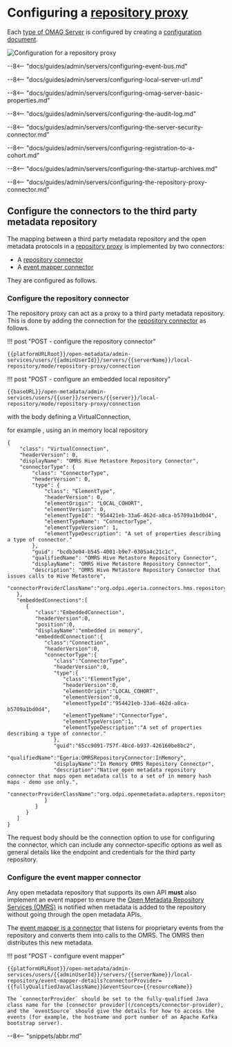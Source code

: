 <!-- SPDX-License-Identifier: CC-BY-4.0 -->
<!-- Copyright Contributors to the Egeria project. -->

# Configuring a [repository proxy](/concepts/repository-proxy)

Each [type of OMAG Server](/concepts/omag-server/#types-of-omag-server) is configured by creating
a [configuration document](/concepts/configuration-document).

![Configuration for a repository proxy](repository-proxy-configuration.svg)

--8<-- "docs/guides/admin/servers/configuring-event-bus.md"

--8<-- "docs/guides/admin/servers/configuring-local-server-url.md"

--8<-- "docs/guides/admin/servers/configuring-omag-server-basic-properties.md"

--8<-- "docs/guides/admin/servers/configuring-the-audit-log.md"

--8<-- "docs/guides/admin/servers/configuring-the-server-security-connector.md"

--8<-- "docs/guides/admin/servers/configuring-registration-to-a-cohort.md"

--8<-- "docs/guides/admin/servers/configuring-the-startup-archives.md"

--8<-- "docs/guides/admin/servers/configuring-the-repository-proxy-connector.md"

## Configure the connectors to the third party metadata repository

The mapping between a third party metadata repository and the open metadata protocols in a [repository proxy](/concepts/repository-proxy) is implemented by two connectors:

- A [repository connector](/concepts/repository-connector)
- A [event mapper connector](/concepts/event-mapper-connector)

They are configured as follows.

### Configure the repository connector

The repository proxy can act as a proxy to a third party metadata repository. This is done by adding the connection for the [repository connector](/concepts/repository-connector) as follows.

!!! post "POST - configure the repository connector"
```
{{platformURLRoot}}/open-metadata/admin-services/users/{{adminUserId}}/servers/{{serverName}}/local-repository/mode/repository-proxy/connection
```

!!! post "POST - configure an embedded local repository"
```
{{baseURL}}/open-metadata/admin-services/users/{{user}}/servers/{{server}}/local-repository/mode/repository-proxy/connection
```

with the body defining a VirtualConnection, 

for example , using an in memory local repository
```
{
    "class": "VirtualConnection",
    "headerVersion": 0,
    "displayName": "OMRS Hive Metastore Repository Connector",
    "connectorType": {
        "class": "ConnectorType",
        "headerVersion": 0,
        "type": {
            "class": "ElementType",
            "headerVersion": 0,
            "elementOrigin": "LOCAL_COHORT",
            "elementVersion": 0,
            "elementTypeId": "954421eb-33a6-462d-a8ca-b5709a1bd0d4",
            "elementTypeName": "ConnectorType",
            "elementTypeVersion": 1,
            "elementTypeDescription": "A set of properties describing a type of connector."
        },
        "guid": "bcdb3e04-b545-4001-b9e7-0305a4c21c1c",
        "qualifiedName": "OMRS Hive Metastore Repository Connector",
        "displayName": "OMRS Hive Metastore Repository Connector",
        "description": "OMRS Hive Metastore Repository Connector that issues calls to Hive Metastore",
        "connectorProviderClassName":"org.odpi.egeria.connectors.hms.repositoryconnector.CachingOMRSRepositoryProxyConnectorProvider"
   },
   "embeddedConnections":[
      {
         "class":"EmbeddedConnection",
         "headerVersion":0,
         "position":0,
         "displayName":"embedded in memory",
         "embeddedConnection":{
            "class":"Connection",
            "headerVersion":0,
            "connectorType":{
               "class":"ConnectorType",
               "headerVersion":0,
               "type":{
                  "class":"ElementType",
                  "headerVersion":0,
                  "elementOrigin":"LOCAL_COHORT",
                  "elementVersion":0,
                  "elementTypeId":"954421eb-33a6-462d-a8ca-b5709a1bd0d4",
                  "elementTypeName":"ConnectorType",
                  "elementTypeVersion":1,
                  "elementTypeDescription":"A set of properties describing a type of connector."
               },
               "guid":"65cc9091-757f-4bcd-b937-426160be8bc2",
               "qualifiedName":"Egeria:OMRSRepositoryConnector:InMemory",
               "displayName":"In Memory OMRS Repository Connector",
               "description":"Native open metadata repository connector that maps open metadata calls to a set of in memory hash maps - demo use only.",
               "connectorProviderClassName":"org.odpi.openmetadata.adapters.repositoryservices.inmemory.repositoryconnector.InMemoryOMRSRepositoryConnectorProvider"
            }
         }
      }
   ]
}

```


The request body should be the connection option to use for configuring the connector,
which can include any connector-specific options as well as general details like the 
endpoint and credentials for the third party repository.


### Configure the event mapper connector

Any open metadata repository that supports its own API **must** also implement an event mapper to ensure the [Open Metadata Repository Services (OMRS)](/services/omrs) is notified when metadata is added to the repository without going through the open metadata APIs.

The [event mapper is a connector](/concepts/event-mapper-connector) that listens for proprietary events from the repository and converts them into calls to the OMRS. The OMRS then distributes this new metadata.

!!! post "POST - configure event mapper"
```
{{platformURLRoot}}/open-metadata/admin-services/users/{{adminUserId}}/servers/{{serverName}}/local-repository/event-mapper-details?connectorProvider={{fullyQualifiedJavaClassName}}&eventSource={{resourceName}}
```

    The `connectorProvider` should be set to the fully-qualified Java class name for the [connector provider](/concepts/connector-provider), and the `eventSource` should give the details for how to access the events (for example, the hostname and port number of an Apache Kafka bootstrap server).







--8<-- "snippets/abbr.md"
